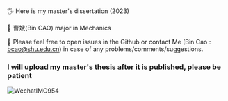 🖐️ Here is my master's dissertation (2023) 

📝 曹斌(Bin CAO) major in Mechanics 

📨 Please feel free to open issues in the Github or contact Me (Bin Cao : bcao@shu.edu.cn) in case of any problems/comments/suggestions.

### I will upload my master's thesis after it is published, please be patient
![WechatIMG954](https://github.com/Bin-Cao/MPhil_SHU/assets/86995074/7fe91853-698f-4eab-9844-ed78286721da)
